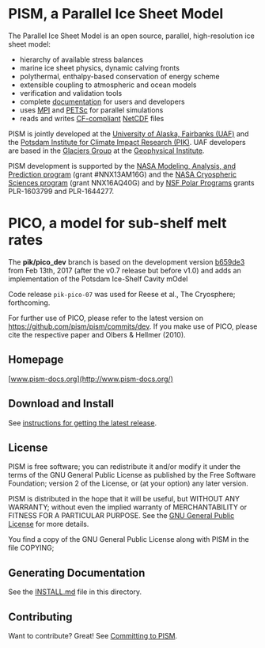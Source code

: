 PISM, a Parallel Ice Sheet Model
================================

The Parallel Ice Sheet Model is an open source, parallel, high-resolution ice sheet model:

* hierarchy of available stress balances
* marine ice sheet physics, dynamic calving fronts
* polythermal, enthalpy-based conservation of energy scheme
* extensible coupling to atmospheric and ocean models
* verification and validation tools
* complete [documentation](http://www.pism-docs.org/) for users and developers
* uses [MPI](http://www-unix.mcs.anl.gov/mpi/) and [PETSc](http://www-unix.mcs.anl.gov/petsc/petsc-as/) for parallel simulations
* reads and writes [CF-compliant](http://cf-pcmdi.llnl.gov/) [NetCDF](http://www.unidata.ucar.edu/software/netcdf/) files

PISM is jointly developed at the [University of Alaska, Fairbanks (UAF)](http://www.uaf.edu/) and the [Potsdam Institute for Climate Impact Research (PIK)](http://www.pik-potsdam.de/).  UAF developers are based in the [Glaciers Group](http://www.gi.alaska.edu/snowice/glaciers/) at the [Geophysical Institute](http://www.gi.alaska.edu).

PISM development is supported by the [NASA Modeling, Analysis, and Prediction program](http://map.nasa.gov/) (grant #NNX13AM16G) and the [NASA Cryospheric Sciences program](http://ice.nasa.gov/) (grant NNX16AQ40G) and by [NSF Polar Programs](https://nsf.gov/geo/plr/about.jsp) grants PLR-1603799 and PLR-1644277.


PICO, a model for sub-shelf melt rates 
================================

The **pik/pico_dev** branch is based on the development version [b659de3](https://github.com/pism/pism/commit/80896b36f7444f78923a12d1c57cea47e30a6b08) from Feb 13th, 2017 (after the v0.7 release but before v1.0) 
and adds an implementation of the Potsdam Ice-Shelf Cavity mOdel 

Code release `pik-pico-07` was used for Reese et al., The Cryosphere; forthcoming.

For further use of PICO, please refer to the latest version on https://github.com/pism/pism/commits/dev.
If you make use of PICO, please cite the respective paper and Olbers & Hellmer (2010).


Homepage
--------

[www.pism-docs.org](http://www.pism-docs.org/)


Download and Install
--------------------

See [instructions for getting the latest release](http://www.pism-docs.org/wiki/doku.php?id=stable_version).

License
--------------------

PISM is free software; you can redistribute it and/or modify it under the terms of the GNU General Public License as published by the Free Software Foundation; version 2 of the License, or (at your option) any later version.

PISM is distributed in the hope that it will be useful, but WITHOUT ANY WARRANTY; without even the implied warranty of MERCHANTABILITY or FITNESS FOR A PARTICULAR PURPOSE.  See the [GNU General Public License](https://www.gnu.org/licenses/gpl-3.0.en.html) for more details.

You find a copy of the GNU General Public License along with PISM in the file COPYING;



Generating Documentation
------------------------

See the [INSTALL.md](INSTALL.md) file in this directory.

Contributing
------------

Want to contribute? Great! See [Committing to PISM](http://www.pism-docs.org/wiki/doku.php?id=committing).
